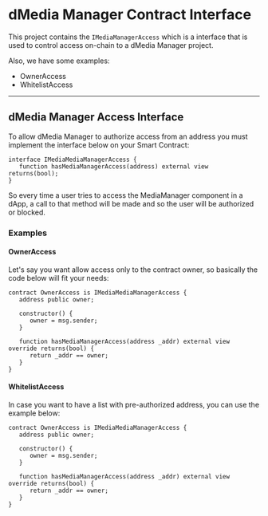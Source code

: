 # dMedia Manager Contract Interface

This project contains the `IMediaManagerAccess` which is a interface that is used to control access on-chain to a dMedia Manager project.

Also, we have some examples:
- OwnerAccess
- WhitelistAccess


----


## dMedia Manager Access Interface

To allow dMedia Manager to authorize access from an address you must implement the interface below on your Smart Contract:


```solidity
interface IMediaMediaManagerAccess {
   function hasMediaManagerAccess(address) external view returns(bool);
}
```


So every time a user tries to access the MediaManager component in a dApp, a call to that method will be made and so the user will be authorized or blocked.


### Examples

#### OwnerAccess

Let's say you want allow access only to the contract owner, so basically the code below will fit your needs:

```solidity
contract OwnerAccess is IMediaMediaManagerAccess {
   address public owner;

   constructor() {
      owner = msg.sender;
   }

   function hasMediaManagerAccess(address _addr) external view override returns(bool) {
      return _addr == owner;
   }
}
```

#### WhitelistAccess

In case you want to have a list with pre-authorized address, you can use the example below:

```solidity
contract OwnerAccess is IMediaMediaManagerAccess {
   address public owner;

   constructor() {
      owner = msg.sender;
   }

   function hasMediaManagerAccess(address _addr) external view override returns(bool) {
      return _addr == owner;
   }
}
```
